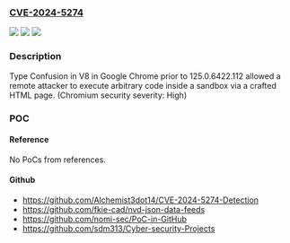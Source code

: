 ### [CVE-2024-5274](https://cve.mitre.org/cgi-bin/cvename.cgi?name=CVE-2024-5274)
![](https://img.shields.io/static/v1?label=Product&message=Chrome&color=blue)
![](https://img.shields.io/static/v1?label=Version&message=125.0.6422.112%3C%20125.0.6422.112%20&color=brighgreen)
![](https://img.shields.io/static/v1?label=Vulnerability&message=Type%20Confusion&color=brighgreen)

### Description

Type Confusion in V8 in Google Chrome prior to 125.0.6422.112 allowed a remote attacker to execute arbitrary code inside a sandbox via a crafted HTML page. (Chromium security severity: High)

### POC

#### Reference
No PoCs from references.

#### Github
- https://github.com/Alchemist3dot14/CVE-2024-5274-Detection
- https://github.com/fkie-cad/nvd-json-data-feeds
- https://github.com/nomi-sec/PoC-in-GitHub
- https://github.com/sdm313/Cyber-security-Projects

